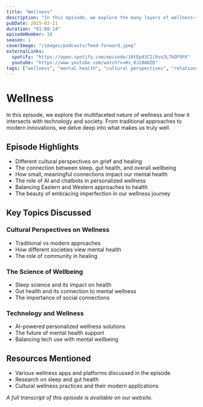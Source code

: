```yaml
---
title: "Wellness"
description: "In this episode, we explore the many layers of wellness—from mental health and cultural perspectives to relationships, nutrition, and community. We discuss how different cultures approach grief, the impact of sleep and gut health, and the power of small, meaningful connections."
pubDate: 2025-03-21
duration: "01:08:14"
episodeNumber: 10
season: 1
coverImage: "/images/podcasts/feed-forward.jpeg"
externalLinks:
  spotify: "https://open.spotify.com/episode/10tEpd3CIi9vx3L7kDF9FK"
  youtube: "https://www.youtube.com/watch?v=Hs_0Jz0AHZQ"
tags: ["wellness", "mental health", "cultural perspectives", "relationships", "nutrition", "community", "AI", "chatbots"]
---
```


# Wellness

In this episode, we explore the multifaceted nature of wellness and how it intersects with technology and society. From traditional approaches to modern innovations, we delve deep into what makes us truly well.

## Episode Highlights

- Different cultural perspectives on grief and healing
- The connection between sleep, gut health, and overall wellbeing
- How small, meaningful connections impact our mental health
- The role of AI and chatbots in personalized wellness
- Balancing Eastern and Western approaches to health
- The beauty of embracing imperfection in our wellness journey

## Key Topics Discussed

### Cultural Perspectives on Wellness
- Traditional vs modern approaches
- How different societies view mental health
- The role of community in healing

### The Science of Wellbeing
- Sleep science and its impact on health
- Gut health and its connection to mental wellness
- The importance of social connections

### Technology and Wellness
- AI-powered personalized wellness solutions
- The future of mental health support
- Balancing tech use with mental wellbeing

## Resources Mentioned

- Various wellness apps and platforms discussed in the episode
- Research on sleep and gut health
- Cultural wellness practices and their modern applications

*A full transcript of this episode is available on our website.* 